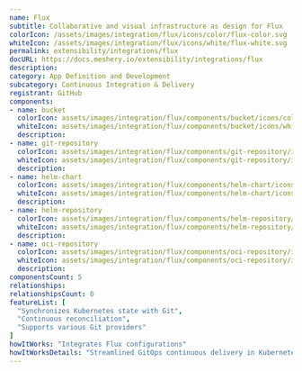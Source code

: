 ```yaml
---
name: Flux
subtitle: Collaborative and visual infrastructure as design for Flux
colorIcon: /assets/images/integration/flux/icons/color/flux-color.svg
whiteIcon: /assets/images/integration/flux/icons/white/flux-white.svg
permalink: extensibility/integrations/flux
docURL: https://docs.meshery.io/extensibility/integrations/flux
description: 
category: App Definition and Development
subcategory: Continuous Integration & Delivery
registrant: GitHub
components: 
- name: bucket
  colorIcon: assets/images/integration/flux/components/bucket/icons/color/bucket-color.svg
  whiteIcon: assets/images/integration/flux/components/bucket/icons/white/bucket-white.svg
  description: 
- name: git-repository
  colorIcon: assets/images/integration/flux/components/git-repository/icons/color/git-repository-color.svg
  whiteIcon: assets/images/integration/flux/components/git-repository/icons/white/git-repository-white.svg
  description: 
- name: helm-chart
  colorIcon: assets/images/integration/flux/components/helm-chart/icons/color/helm-chart-color.svg
  whiteIcon: assets/images/integration/flux/components/helm-chart/icons/white/helm-chart-white.svg
  description: 
- name: helm-repository
  colorIcon: assets/images/integration/flux/components/helm-repository/icons/color/helm-repository-color.svg
  whiteIcon: assets/images/integration/flux/components/helm-repository/icons/white/helm-repository-white.svg
  description: 
- name: oci-repository
  colorIcon: assets/images/integration/flux/components/oci-repository/icons/color/oci-repository-color.svg
  whiteIcon: assets/images/integration/flux/components/oci-repository/icons/white/oci-repository-white.svg
  description: 
componentsCount: 5
relationships: 
relationshipsCount: 0
featureList: [
  "Synchronizes Kubernetes state with Git",
  "Continuous reconciliation",
  "Supports various Git providers"
]
howItWorks: "Integrates Flux configurations"
howItWorksDetails: "Streamlined GitOps continuous delivery in Kubernetes"
---
```

